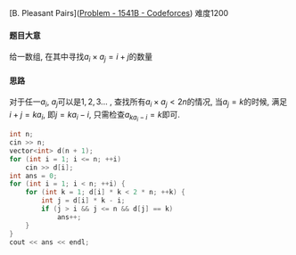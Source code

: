 [B. Pleasant Pairs]([Problem - 1541B - Codeforces](https://codeforces.com/problemset/problem/1541/B)) 难度1200

#### 题目大意

给一数组, 在其中寻找$a_i\times a_j = i+j$的数量

#### 思路

对于任一$a_i$, $a_j$可以是$1, 2,3...$ , 查找所有$a_i\times a_j<2n$的情况, 当$a_j=k$的时候, 满足$i+j=ka_i$, 即$j=ka_i - i$, 只需检查$a_{ka_i - i} = k$即可.

```c++
int n;
cin >> n;
vector<int> d(n + 1);
for (int i = 1; i <= n; ++i)
    cin >> d[i];
int ans = 0;
for (int i = 1; i < n; ++i) {
    for (int k = 1; d[i] * k < 2 * n; ++k) {
        int j = d[i] * k - i;
        if (j > i && j <= n && d[j] == k)
            ans++;
    }
}
cout << ans << endl;
```

